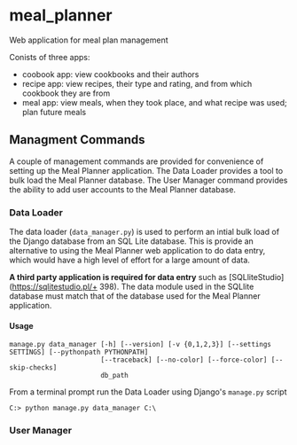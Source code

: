 # meal_planner
Web application for meal plan management

Conists of three apps:
- coobook app: view cookbooks and their authors
- recipe app: view recipes, their type and rating, and from which cookbook they are from
- meal app: view meals, when they took place, and what recipe was used; plan future meals


## Managment Commands

A couple of management commands are provided for convenience of setting up the Meal Planner application. The Data Loader provides a tool to bulk load the Meal Planner database. The User Manager command provides the ability to add user accounts to the Meal Planner database.

### Data Loader

The data loader (`data_manager.py`) is used to perform an intial bulk load of the Django database from an SQL Lite database. This is provide an alternative to using the Meal Planner web application to do data entry, which would have a high level of effort for a large amount of data.

**A third party application is required for data entry** such as [SQLliteStudio](https://sqlitestudio.pl/+
398). The data module used in the SQLlite database must match that of the database used for the Meal Planner application. 

#### Usage

```
manage.py data_manager [-h] [--version] [-v {0,1,2,3}] [--settings SETTINGS] [--pythonpath PYTHONPATH]
                       [--traceback] [--no-color] [--force-color] [--skip-checks]
                       db_path
```

From a terminal prompt run the Data Loader using Django's `manage.py` script

```batch
C:> python manage.py data_manager C:\
```


### User Manager
